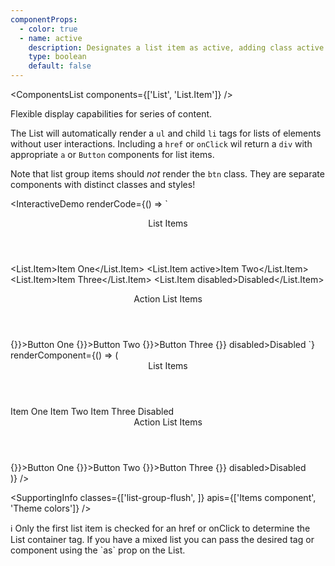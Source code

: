 ```yaml
---
componentProps:
  - color: true
  - name: active
    description: Designates a list item as active, adding class active.
    type: boolean
    default: false
---
```


<ComponentsList components={['List', 'List.Item']} />

Flexible display capabilities for series of content.

The List will automatically render a `ul` and child `li` tags for lists of
elements without user interactions. Including a `href` or `onClick` wil return a
`div` with appropriate `a` or `Button` components for list items.

Note that list group items should *not* render the `btn` class. They are
separate components with distinct classes and styles!

<InteractiveDemo
  renderCode={() => `<Header as="h4" mt={3}>List Items</Header>
<List>
  <List.Item>Item One</List.Item>
  <List.Item active>Item Two</List.Item>
  <List.Item>Item Three</List.Item>
  <List.Item disabled>Disabled</List.Item>
</List>
<Header as="h4" mt={3}>Action List Items</Header>
<List>
  <List.Item onClick={() => {}}>Button One</List.Item>
  <List.Item active onClick={() => {}}>Button Two</List.Item>
  <List.Item onClick={() => {}}>Button Three</List.Item>
  <List.Item onClick={() => {}} disabled>Disabled</List.Item>
</List>`}
  renderComponent={() => (
    <div className="w-50">
      <Header as="h4" mt={3}>List Items</Header>
      <List>
        <List.Item>Item One</List.Item>
        <List.Item active>Item Two</List.Item>
        <List.Item>Item Three</List.Item>
        <List.Item disabled>Disabled</List.Item>
      </List>
      <Header as="h4" mt={3}>Action List Items</Header>
      <List>
        <List.Item onClick={() => {}}>Button One</List.Item>
        <List.Item active onClick={() => {}}>Button Two</List.Item>
        <List.Item onClick={() => {}}>Button Three</List.Item>
        <List.Item onClick={() => {}} disabled>Disabled</List.Item>
      </List>
    </div>
  )}
/>

<SupportingInfo
  classes={['list-group-flush', ]}
  apis={['Items component', 'Theme colors']}
/>

<Alert color="info">
  ℹ️ Only the first list item is checked for an href or onClick to determine the
  List container tag. If you have a mixed list you can pass the desired tag
  or component using the `as` prop on the List.
</Alert>

<PropsTabs componentProps={componentProps} />
